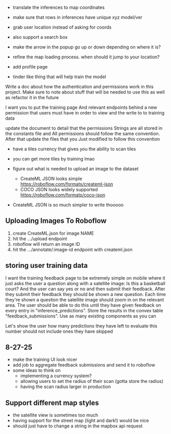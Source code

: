 - translate the inferences to map coordinates
- make sure that rows in inferences have unique xyz model/ver
- grab user location instead of asking for coords
- also support a search box

- make the arrow in the popup go up or down depending on where it is?
- refine the map loading process. when should it jump to your location?
- add profile page
- tinder like thing that will help train the model

Write a doc about how the authentication and permissions work in this project. Make sure to note about stuff that will be needed to use this as well as refactor it in the future

I want you to put the training page And relevant endpoints behind a new permission that users must have in order to view and the write to to training data

update the document to detail that the permissions Strings are all stored in the constants file and All permissions should follow the same convention. After that update the files that you Just modified to follow this convention

- have a tiles currency that gives you the ability to scan tiles
- you can get more tiles by training lmao

- figure out what is needed to upload an image to the dataset
  - CreateML JSON looks simple https://roboflow.com/formats/createml-json
  - COCO JSON looks widely supported https://roboflow.com/formats/coco-json
- CreateML JSON is so much simpler to write thooooo

## Uploading Images To Roboflow

1. create CreateML.json for image NAME
2. hit the .../upload endpoint
3. roboflow will return an image ID
4. hit the .../annotate/:image-id endpoint with createml.json

## storing user training data

I want the training feedback page to be extremely simple on mobile where it just asks the user a question along with a satellite image: Is this a basketball court? And the user can say yes or no and then submit their feedback. After they submit their feedback they should be shown a new question. Each time they're shown a question the satellite image should zoom in on the relevant area. The user should be able to do this until they have given feedback on every entry in "inference_predictions". Store the results in the convex table "feedback_submissions". Use as many existing components as you can

Let's show the user how many predictions they have left to evaluate this number should not include ones they have skipped

## 8-27-25

- make the training UI look nicer
- add job to aggregate feedback submissions and send it to roboflow
- some ideas to think on
  - implementing a currency system?
  - allowing users to set the radius of their scan (gotta store the radius)
  - having the scan radius larger in production

## Support different map styles

- the satellite view is sometimes too much
- having support for the street map (light and dark!) would be nice
- should just have to change a string in the mapbox api request
